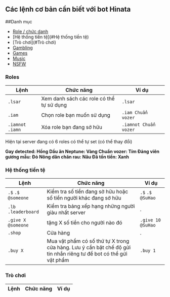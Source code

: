 ## Các lệnh cơ bản cần biết với bot Hinata

##Danh mục
- [Role / chức danh](#Roles)
- [Hệ thống tiền tệ](#Hệ thống tiền tệ)
- [Trò chơi](#Trò chơi)
- [Gambling](#gambling)
- [Games](#games)
- [Music](#music)
- [NSFW](#nsfw)



### Roles

Lệnh | Chức năng | Ví dụ
----------------|--------------|-------
`.lsar` | Xem danh sách các role có thể tự sử dụng | `.lsar`
`.iam` | Chọn role bạn muốn sử dụng | `.iam Chuẩn vozer`
`.iamnot` `.iamn` | Xóa role bạn đang sở hữu | `.iamnot Chuẩn vozer`

Hiện tại server đang có 6 roles có thể tự set (có thể thay đổi)

**Gay detected: Hồng
Dầu ăn Neptune: Vàng
Chuẩn vozer: Tím
Đảng viên gương mẫu: Đỏ
Nông dân chăn rau: Nâu
Đã tốn tiền: Xanh**

### Hệ thống tiền tệ

Lệnh | Chức năng | Ví dụ
----------------|--------------|-------
`.$` `.$ @someone` | Kiểm tra số tiền đang sở hữu hoặc số tiền người khác đang sở hữu | `.$` `.$ @SuHao`
`.lb` `.leaderboard` | Kiểm tra bảng xếp hạng những người giàu nhất server | .
`.give X @someone` | tặng X số tiền cho người nào đó | `.give 10 @SuHao`
`.shop` | Cửa hàng | .
`.buy X` | Mua vật phẩm có số thứ tự X trong cửa hàng. Lưu ý cần bật chế độ gửi tin nhắn riêng tư để bot có thể gửi vật phẩm | `.buy 1`

### Trò chơi

Lệnh | Chức năng | Ví dụ
----------------|--------------|-------